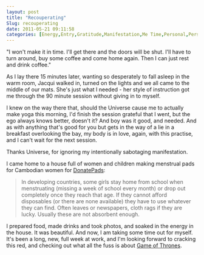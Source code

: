 ```yaml
---
layout: post
title: "Recouperating"
Slug: recouperating
date: 2011-05-21 09:11:58
categories: [Energy,Entry,Gratitude,Manifestation,Me Time,Personal,Perspective,Quiet Time]
---
```

"I won't make it in time. I'll get there and the doors will be shut. I'll have to turn around, buy some coffee and come home again. Then I can just rest and drink coffee."

As I lay there 15 minutes later, wanting so desperately to fall asleep in the warm room, Jacqui walked in, turned on the lights and we all came to the middle of our mats. She's just what I needed - her style of instruction got me through the 90 minute session without giving in to myself.

I knew on the way there that, should the Universe cause me to actually make yoga this morning, I'd finish the session grateful that I went, but the ego always knows better, doesn't it? And boy was it good, and needed. And as with anything that's good for you but gets in the way of a lie in a breakfast overlooking the bay, my body is in love, again, with this practise, and I can't wait for the next session.

Thanks Universe, for ignoring my intentionally sabotaging manifestation.

I came home to a house full of women and children making menstrual pads for Cambodian women for [DonatePads](http://www.donatepads.org/):

> In developing countries, some girls stay home from school when menstruating (missing a week of school every month) or drop out completely once they reach that age. If they cannot afford disposables (or there are none available) they have to use whatever they can find. Often leaves or newspapers, cloth rags if they are lucky. Usually these are not absorbent enough.

I prepared food, made drinks and took photos, and soaked in the energy in the house. It was beautiful. And now, I am taking some time out for myself. It's been a long, new, full week at work, and I'm looking forward to cracking this red, and checking out what all the fuss is about [Game of Thrones](http://www.imdb.com/title/tt0944947/).
